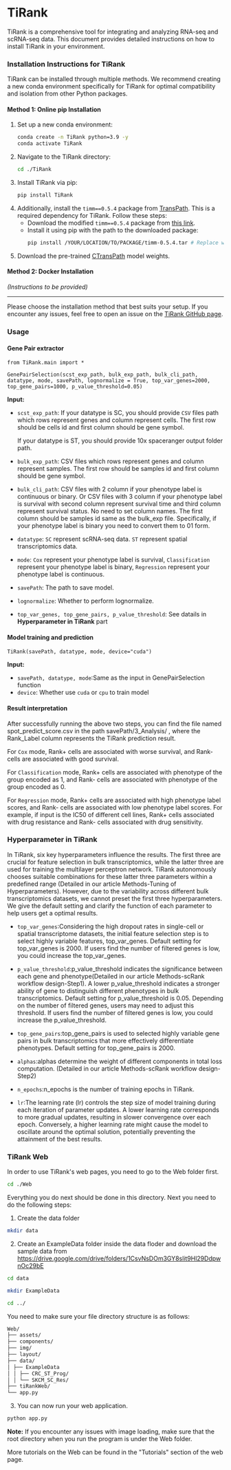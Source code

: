 
# TiRank
TiRank is a comprehensive tool for integrating and analyzing RNA-seq and scRNA-seq data. This document provides detailed instructions on how to install TiRank in your environment.

### Installation Instructions for TiRank

TiRank can be installed through multiple methods. We recommend creating a new conda environment specifically for TiRank for optimal compatibility and isolation from other Python packages.

#### Method 1: Online pip Installation
1. Set up a new conda environment:
   ```bash
   conda create -n TiRank python=3.9 -y
   conda activate TiRank
   ```
2. Navigate to the TiRank directory:
   ```bash
   cd ./TiRank
   ```
3. Install TiRank via pip:
   ```bash
   pip install TiRank
   ```
4. Additionally, install the `timm==0.5.4` package from [TransPath](https://github.com/Xiyue-Wang/TransPath). This is a required dependency for TiRank. Follow these steps:
   - Download the modified `timm==0.5.4` package from [this link](https://drive.google.com/file/d/1JV7aj9rKqGedXY1TdDfi3dP07022hcgZ/view?pli=1).
   - Install it using pip with the path to the downloaded package:
     ```bash
     pip install /YOUR/LOCATION/TO/PACKAGE/timm-0.5.4.tar # Replace with your actual path
     ```
5. Download the pre-trained [CTransPath](https://drive.google.com/file/d/1DoDx_70_TLj98gTf6YTXnu4tFhsFocDX/view) model weights.

#### Method 2: Docker Installation
_(Instructions to be provided)_

---

Please choose the installation method that best suits your setup. If you encounter any issues, feel free to open an issue on the [TiRank GitHub page](https://github.com/LenisLin/TiRank).


### Usage

#### Gene Pair extractor
```
from TiRank.main import *

GenePairSelection(scst_exp_path, bulk_exp_path, bulk_cli_path, datatype, mode, savePath, lognormalize = True, top_var_genes=2000, top_gene_pairs=1000, p_value_threshold=0.05)
```
**Input:**

* ```scst_exp_path```: If your datatype is SC, you should provide ```CSV``` files path which rows represent genes and column represent cells. The first row should be cells id and first column should be gene symbol.
  
  If your datatype is ST, you should provide 10x spaceranger output folder path.
* ```bulk_exp_path```: CSV files which rows represent genes and column represent samples. The first row should be samples id and first column should be gene symbol.
* ```bulk_cli_path```: CSV files with 2 column if your phenotype label is continuous or binary. Or CSV files with 3 column if your phenotype label is survival with second column represent survival time and third column represent survival status. No need to set column names. The first column should be samples id same as the bulk_exp file. Specifically, if your phenotype label is binary you need to convert them to 01 form.
* ```datatype```: ```SC``` represent scRNA-seq data. ```ST``` represent spatial transcriptomics data.
* ```mode```: ```Cox``` represent your phenotype label is survival, ```Classification``` represent your phenotype label is binary, ```Regression``` represent your phenotype label is continuous.
* ```savePath```: The path to save model.
* ```lognormalize```: Whether to perform lognormalize.
* ```top_var_genes, top_gene_pairs, p_value_threshold```: See datails in **Hyperparameter in TiRank** part

#### Model training and prediction
```
TiRank(savePath, datatype, mode, device="cuda")
```
**Input:**

* ```savePath, datatype, mode```:Same as the input in GenePairSelection function
* ```device```: Whether use ```cuda``` or ```cpu``` to train model

#### Result interpretation
After successfully running the above two steps, you can find the file named spot_predict_score.csv in the path savePath/3_Analysis/ , where the Rank_Label column represents the TiRank prediction result.

For ```Cox``` mode, Rank+ cells are associated with worse survival, and Rank- cells are associated with good survival.

For ```Classification``` mode, Rank+ cells are associated with phenotype of the group encoded as 1, and Rank- cells are associated with phenotype of the group encoded as 0.

For ```Regression``` mode, Rank+ cells are associated with high phenotype label scores, and Rank- cells are associated with low phenotype label scores. For example, if input is the IC50 of different cell lines, Rank+ cells associated with drug resistance and Rank- cells associated with drug sensitivity.



### Hyperparameter in TiRank
In TiRank, six key hyperparameters influence the results. The first three are crucial for feature selection in bulk transcriptomics, while the latter three are used for training the multilayer perceptron network. TiRank autonomously chooses suitable combinations for these latter three parameters within a predefined range (Detailed in our article Methods-Tuning of Hyperparameters). However, due to the variability across different bulk transcriptomics datasets, we cannot preset the first three hyperparameters. We give the default setting and clarify the function of each parameter to help users get a optimal results.

* ```top_var_genes```:Considering the high dropout rates in single-cell or spatial transcriptome datasets, the initial feature selection step is to select highly variable features, top_var_genes. Default setting for top_var_genes is 2000. If users find the number of filtered genes is low, you could increase the top_var_genes.

* ```p_value_threshold```:p_value_threshold indicates the significance between each gene and phenotype(Detailed in our article Methods-scRank workflow design-Step1). A lower p_value_threshold indicates a stronger ability of gene to distinguish different phenotypes in bulk transcriptomics. Default setting for p_value_threshold is 0.05. Depending on the number of filtered genes, users may need to adjust this threshold. If users find the number of filtered genes is low, you could increase the p_value_threshold.

* ```top_gene_pairs```:top_gene_pairs is used to selected highly variable gene pairs in bulk transcriptomics that more effectively differentiate phenotypes. Default setting for top_gene_pairs is 2000.

* ```alphas```:alphas determine the weight of different components in total loss computation. (Detailed in our article Methods-scRank workflow design-Step2)

* ```n_epochs```:n_epochs is the number of training epochs in TiRank.

* ```lr```:The learning rate (lr) controls the step size of model training during each iteration of parameter updates. A lower learning rate corresponds to more gradual updates, resulting in slower convergence over each epoch. Conversely, a higher learning rate might cause the model to oscillate around the optimal solution, potentially preventing the attainment of the best results.

### TiRank Web
In order to use TiRank's web pages, you need to go to the Web folder first.
```bash
cd ./Web
```
Everything you do next should be done in this directory.
Next you need to do the following steps:
1. Create the data folder
```bash
mkdir data
```
2. Create an ExampleData folder inside the data floder and download the sample data from https://drive.google.com/drive/folders/1CsvNsDOm3GY8slit9Hl29DdpwnOc29bE
```bash
cd data
```
```bash
mkdir ExampleData
```
```bash
cd ../
```
You need to make sure your file directory structure is as follows:
```bash
Web/
├── assets/
├── components/
├── img/
├── layout/
├── data/
│ ├── ExampleData
│ │ ├── CRC_ST_Prog/
│ │ └── SKCM_SC_Res/
├── tiRankWeb/
└── app.py
```
3. You can now run your web application.
```bash
python app.py
```
**Note:** If you encounter any issues with image loading, make sure that the root directory when you run the program is under the Web folder.</br>

More tutorials on the Web can be found in the "Tutorials" section of the web page.


